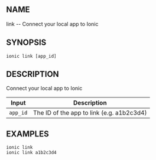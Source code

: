 
## NAME
link -- Connect your local app to Ionic
  
## SYNOPSIS
    ionic link [app_id]
  
## DESCRIPTION
Connect your local app to Ionic


Input | Description
----- | ----------
`app_id` | The ID of the app to link (e.g. a1b2c3d4)




## EXAMPLES
    ionic link  
    ionic link a1b2c3d4 
